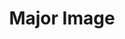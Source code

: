 ---
title: "Major Image"
index: "major-image"
permalink: /spells/major-image/
tags:
  - Spell
  - 3rd Level
  - Illusion
available_for:
  - Bard
  - Sorcerer
  - Warlock
  - Wizard
level: "3rd Level"
school: "Illusion"
range: "120 ft"
comp:
  - V
  - S
  - M
material: "a bit of fleece."
duration: "10 Minutes"
concentration: true
description: |
  You create the image of an object, a creature, or some other visible phenomenon that is no larger than a 20-foot cube. The image appears at a spot that you can see within range and lasts for the duration. It seems completely real, including sounds, smells, and temperature appropriate to the thing depicted. You can't create sufficient heat or cold to cause damage, a sound loud enough to deal thunder damage or deafen a creature, or a smell that might sicken a creature (like a troglodyte's stench).

  As long as you are within range of the illusion, you can use your action to cause the image to move to any other spot within range. As the image changes location, you can alter its appearance so that its movements appear natural for the image. For example, if you create an image of a creature and move it, you can alter the image so that it appears to be walking. Similarly, you can cause the illusion to make different sounds at different times, even making it carry on a conversation, for example.

  Physical interaction with the image reveals it to be an illusion, because things can pass through it. A creature that uses its action to examine the image can determine that it is an illusion with a successful Intelligence (Investigation) check against your spell save DC. If a creature discerns the illusion for what it is, the creature can see through the image, and its other sensory qualities become faint to the creature.

  **At higher levels.** When you cast this spell using a spell slot of 6th level or higher, the spell lasts until dispelled, without requiring your concentration.
excerpt: "You create the image of an object, a creature, or some other visible phenomenon that is no larger than a 20-foot cube."
source: "Basic Rules"
---
